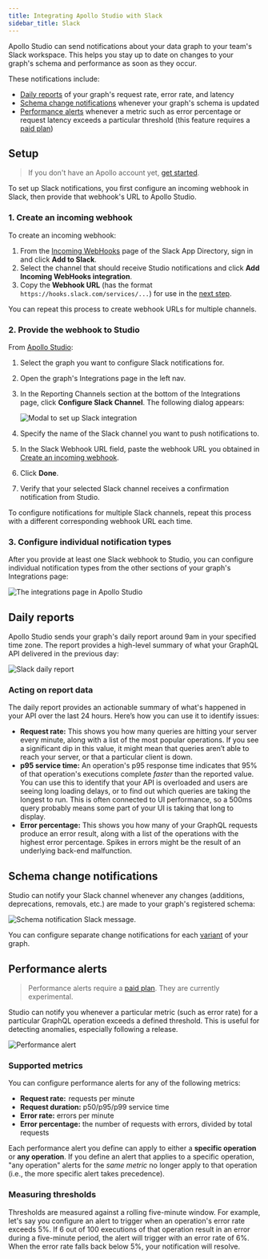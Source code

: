 ```yaml
---
title: Integrating Apollo Studio with Slack
sidebar_title: Slack
---
```


Apollo Studio can send notifications about your data graph to your team's Slack workspace. This helps you stay up to date on changes to your graph's schema and performance as soon as they occur.

These notifications include:

- [Daily reports](#daily-reports) of your graph's request rate, error rate, and latency
- [Schema change notifications](#schema-change-notifications) whenever your graph's schema is updated
- [Performance alerts](#performance-alerts) whenever a metric such as error percentage or request latency exceeds a particular threshold (this feature requires a [paid plan](https://www.apollographql.com/pricing/))

## Setup

> If you don't have an Apollo account yet, [get started](getting-started/).

To set up Slack notifications, you first configure an incoming webhook in Slack, then provide that webhook's URL to Apollo Studio.

### 1. Create an incoming webhook

To create an incoming webhook:

1. From the [Incoming WebHooks](https://slack.com/apps/A0F7XDUAZ-incoming-webhooks) page of the Slack App Directory, sign in and click **Add to Slack**.
2. Select the channel that should receive Studio notifications and click **Add Incoming WebHooks integration**.
3. Copy the **Webhook URL** (has the format `https://hooks.slack.com/services/...`) for use in the [next step](#2-provide-the-webhook-to-graph-manager).

You can repeat this process to create webhook URLs for multiple channels.

### 2. Provide the webhook to Studio

From [Apollo Studio](https://engine.apollographql.com):

1. Select the graph you want to configure Slack notifications for.
2. Open the graph's Integrations page in the left nav.
3. In the Reporting Channels section at the bottom of the Integrations page, click **Configure Slack Channel**. The following dialog appears:

   <img class="screenshot" src="./img/integrations/configure-slack-integration.jpg" alt="Modal to set up Slack integration"></img>

4. Specify the name of the Slack channel you want to push notifications to.

5. In the Slack Webhook URL field, paste the webhook URL you obtained in [Create an incoming webhook](#1-create-an-incoming-webhook).
6. Click **Done**.
7. Verify that your selected Slack channel receives a confirmation notification from Studio.

To configure notifications for multiple Slack channels, repeat this process with a different corresponding webhook URL each time.

### 3. Configure individual notification types

After you provide at least one Slack webhook to Studio, you can configure individual notification types from the other sections of your graph's Integrations page:

<img src="./img/integrations/integrations-tab.jpg" class="screenshot" alt="The integrations page in Apollo Studio"></img>

## Daily reports

Apollo Studio sends your graph's daily report around 9am in your specified time zone. The report provides a high-level summary of what your GraphQL API delivered in the previous day:

<img src="./img/integrations/slack-report.png" alt="Slack daily report" class="screenshot"></img>

### Acting on report data

The daily report provides an actionable summary of what's happened in your API over the last 24 hours. Here’s how you can use it to identify issues:

- **Request rate:** This shows you how many queries are hitting your server every minute, along with a list of the most popular operations. If you see a significant dip in this value, it might mean that queries aren’t able to reach your server, or that a particular client is down.
- **p95 service time:** An operation's p95 response time indicates that 95% of that operation's executions complete _faster_ than the reported value. You can use this to identify that your API is overloaded and users are seeing long loading delays, or to find out which queries are taking the longest to run. This is often connected to UI performance, so a 500ms query probably means some part of your UI is taking that long to display.
- **Error percentage:** This shows you how many of your GraphQL requests produce an error result, along with a list of the operations with the highest error percentage. Spikes in errors might be the result of an underlying back-end malfunction.

## Schema change notifications

Studio can notify your Slack channel whenever any changes (additions, deprecations, removals, etc.) are made to your graph's registered schema:

<img class="screenshot" src="./img/integrations/schema-notification.jpg" alt="Schema notification Slack message."></img>

You can configure separate change notifications for each [variant](schema-registry/#managing-environments-with-variants) of your graph.

## Performance alerts

> Performance alerts require a [paid plan](https://www.apollographql.com/pricing/). They are currently experimental.

Studio can notify you whenever a particular metric (such as error rate) for a particular GraphQL operation exceeds a defined threshold. This is useful for detecting anomalies, especially following a release.

<img src="./img/integrations/slack-notification.png" class="screenshot" alt="Performance alert">

### Supported metrics

You can configure performance alerts for any of the following metrics:

- **Request rate:**  requests per minute
- **Request duration:** p50/p95/p99 service time
- **Error rate:** errors per minute
- **Error percentage:** the number of requests with errors, divided by total
  requests

Each performance alert you define can apply to either a **specific operation** or **any operation**. If you define an alert that applies to a specific operation, "any operation" alerts for the _same metric_ no longer apply to that operation (i.e., the more specific alert takes precedence).

### Measuring thresholds

Thresholds are measured against a rolling five-minute window. For example, let's say you configure an alert to trigger when an operation's error rate exceeds 5%. If 6 out of 100 executions of that operation result in an error during a five-minute period, the alert will trigger with an error rate of 6%. When the error rate falls back below 5%, your notification will resolve.

